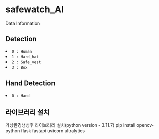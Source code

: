 # safewatch_AI

Data Information
## Detection
<li><code>0 : Human</code></li>
<li><code>1 : Hard_hat</code></li>
<li><code>2 : Safe_vest</code></li>
<li><code>3 : Box</code></li>

## Hand Detection
<li><code>0 : Hand</code></li>

## 라이브러리 설치
가상환경생성후 라이브러리 설치(python version - 3.11.7)
pip install opencv-python flask fastapi uvicorn ultralytics
